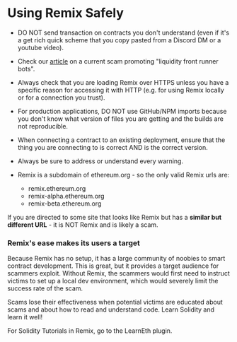 Using Remix Safely
==================

- DO NOT send transaction on contracts you don't understand (even if it's a get rich quick scheme that you copy pasted from a Discord DM or a youtube video).  

- Check our [article](https://medium.com/remix-ide/remix-in-youtube-crypto-scams-71c338da32d?source=friends_link&sk=bb6efbbf88bc3e496611943d282ad797) on a current scam promoting "liquidity front runner bots".

- Always check that you are loading Remix over HTTPS unless you have a specific reason for accessing it with HTTP (e.g. for using Remix locally or for a connection you trust).

- For production applications, DO NOT use GitHub/NPM imports because you don't know what version of files you are getting and the builds are not reproducible.

- When connecting a contract to an existing deployment, ensure that the thing you are connecting to is correct AND is the correct version.

- Always be sure to address or understand every warning.

- Remix is a subdomain of ethereum.org - so the only valid Remix urls are:
    - remix.ethereum.org
    - remix-alpha.ethereum.org
    - remix-beta.ethereum.org  

If you are directed to some site that looks like Remix but has a **similar but different URL** - it is NOT Remix and is likely a scam.

### Remix's ease makes its users a target
Because Remix has no setup, it has a large community of noobies to smart contract development. This is great, but it provides a target audience for scammers exploit. Without Remix, the scammers would first need to instruct victims to set up a local dev environment, which would severely limit the success rate of the scam.

Scams lose their effectiveness when potential victims are educated about scams and about how to read and understand code. Learn Solidity and learn it well!  

For Solidity Tutorials in Remix, go to the LearnEth plugin.

